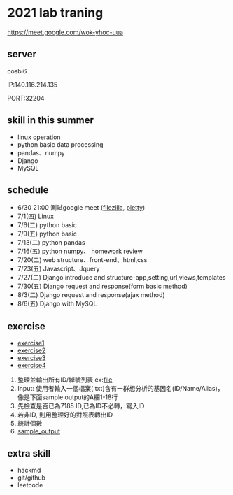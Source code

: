 # 2021 lab traning
https://meet.google.com/wok-yhoc-uua
## server
cosbi6

IP:140.116.214.135

PORT:32204
## skill in this summer
* linux operation
* python basic data processing
* pandas、numpy
* Django
* MySQL

## schedule
* 6/30 21:00 測試google meet ([filezilla](https://filezilla-project.org/), [pietty](https://sites.google.com/view/pietty-project/download))
* 7/1(四) Linux
* 7/6(二) python basic
* 7/9(五) python basic
* 7/13(二) python pandas
* 7/16(五) python numpy、 homework review
* 7/20(二) web structure、front-end、html,css
* 7/23(五) Javascript、Jquery
* 7/27(二) Django introduce and structure-app,setting,url,views,templates
* 7/30(五) Django request and response(form basic method)
* 8/3(二) Django request and response(ajax method)
* 8/6(五) Django with MySQL

## exercise
* [exercise1](https://drive.google.com/file/d/176jnoR3iWyefklId0z0zKHL3fEkWCZ0R/view?usp=sharing)
* [exercise2](https://drive.google.com/file/d/1E66axzzoCHzTP3pduyMQfknXABF4XBQL/view?usp=sharing)
* [exercise3](https://drive.google.com/file/d/1mU98ySQF5-ueZZ8z8kew39lWVWSSm0Es/view?usp=sharing)
* [exercise4](https://drive.google.com/file/d/1R5qDPEj2k_j6AME6wMvsUU3AAHdkfU4A/view?usp=sharing)
1. 整理並輸出所有ID/綽號列表 ex:[file](https://drive.google.com/file/d/1TY-Fuu2aQPoQHDHJ-NbNXc08C64J700I/view?usp=sharing)
2. Input: 使用者輸入一個檔案(.txt)含有一群想分析的基因名(ID/Name/Alias)，像是下面sample output的A欄1-18行
3. 先檢查是否已為7185 ID,已為ID不必轉，寫入ID
4. 若非ID, 則用整理好的對照表轉出ID
5. 統計個數
6. [sample_output](https://drive.google.com/file/d/1Ls7O4Ej37jL8FwpCdyrK8z_9CFe0M5vy/view?usp=sharing)

## extra skill
* hackmd
* git/github
* leetcode
